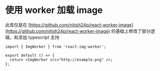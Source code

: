 # 使用 worker 加载 image

此库仅是在 [https://github.com/nitish24p/react-worker-image](https://github.com/nitish24p/react-worker-image) 的基础上修改了部分逻辑，和添加 typescript 支持

```tsx
import { ImgWorker } from 'react-img-worker';

export default () => {
  return <ImgWorker src="http://example.png" />;
};
```
